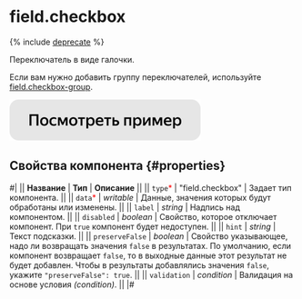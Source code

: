 # field.checkbox

{% include [deprecate](../../_includes/deprecate.md) %}

Переключатель в виде галочки.

Если вам нужно добавить группу переключателей, используйте [field.checkbox-group](field.checkbox-group.md).

[![](../_images/buttons/view-example.svg)](https://clck.ru/T6Vii)

## Свойства компонента {#properties}

#|
|| **Название** | **Тип** | **Описание** ||
|| `type`<span style="color: red">\*</span> | "field.checkbox" | Задает тип компонента. ||
|| `data`<span style="color: red">\*</span> | _writable_ | Данные, значения которых будут обработаны или изменены. ||
|| `label` | _string_ | Надпись над компонентом. ||
|| `disabled` | _boolean_ | Свойство, которое отключает компонент. При `true` компонент будет недоступен. ||
|| `hint` | _string_ | Текст подсказки. ||
|| `preserveFalse` | _boolean_ | Свойство указывающее, надо ли возвращать значения `false` в результатах. По умолчанию, если компонент возвращает `false`, то в выходные данные этот результат не будет добавлен. Чтобы в результаты добавлялись значения `false`, укажите `"preserveFalse": true`. ||
|| `validation` | _condition_ | Валидация на основе условия _(condition)_. ||
|#
